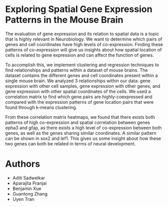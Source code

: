 # Exploring Spatial Gene Expression Patterns in the Mouse Brain

The evaluation of gene expression and its relation to spatial data is a topic that is highly relevant in Neurobiology. We want to determine which pairs of genes and cell coordinates have high levels of co-expression. Finding these patterns of co-expression will give us insights about how spatial location of cells is related to gene expression and can affect the function of genes.

To accomplish this, we implement clustering and regression techniques to find relationships and patterns within a dataset of mouse brains. The dataset contains the different genes and cell coordinates present within a single mouse brain. We analyzed 3 relationships within our data: gene expression with other cell samples, gene expression with other genes, and gene expression with other spatial coordinates of the cells. We used a correlation matrix to find which gene pairs are highly-coexpressed and compared with the expression patterns of gene location pairs that were found through k-means clustering.

From these correlation matrix heatmaps, we found that there exists both patterns of high co-expression and spatial correlation between genes epha3 and gfap, as there exists a high level of co-expression between both genes, as well as the genes sharing similar coordinates. A similar pattern can be shown in sox2 and lef1. This gives us some insight about how these two genes can both be related in terms of neural development.

# Authors

- Aditi Sadwelkar
- Aparajita Pranjal
- Benjamin Xue
- Guantong Zhang
- Uyen Tran